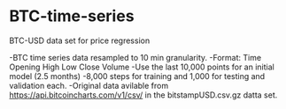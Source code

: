 # BTC-time-series
BTC-USD data set for price regression

-BTC time series data resampled to 10 min granularity.
-Format: Time Opening High Low Close Volume
-Use the last 10,000 points for an initial model (2.5 months)
-8,000 steps for training and 1,000 for testing and validation each.
-Original data avilable from https://api.bitcoincharts.com/v1/csv/ in the bitstampUSD.csv.gz datta set.

